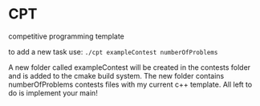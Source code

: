 # CPT
competitive programming template

to add a new task use:
``./cpt exampleContest numberOfProblems``

A new folder called exampleContest will be created in the contests folder and is added to the cmake build system.
The new folder contains numberOfProblems contests files with my current c++ template. All left to do is implement your main!

